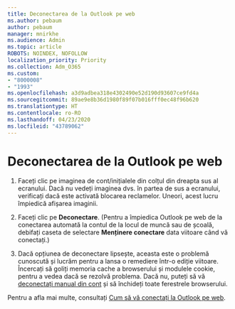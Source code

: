 ```yaml
---
title: Deconectarea de la Outlook pe web
ms.author: pebaum
author: pebaum
manager: mnirkhe
ms.audience: Admin
ms.topic: article
ROBOTS: NOINDEX, NOFOLLOW
localization_priority: Priority
ms.collection: Adm_O365
ms.custom:
- "8000008"
- "1993"
ms.openlocfilehash: a3d9adbea318e4302490e52d190d93607ce9fd4a
ms.sourcegitcommit: 89ae9e8b36d1980f89f07b016fff0ec48f96b620
ms.translationtype: HT
ms.contentlocale: ro-RO
ms.lasthandoff: 04/23/2020
ms.locfileid: "43789062"
---
```

# <a name="sign-out-of-outlook-on-the-web"></a>Deconectarea de la Outlook pe web

1. Faceți clic pe imaginea de cont/inițialele din colțul din dreapta sus al ecranului. Dacă nu vedeți imaginea dvs. în partea de sus a ecranului, verificați dacă este activată blocarea reclamelor. Uneori, acest lucru împiedică afișarea imaginii.

2. Faceți clic pe **Deconectare**. (Pentru a împiedica Outlook pe web de la conectarea automată la contul de la locul de muncă sau de școală, debifați caseta de selectare **Menținere conectare** data viitoare când vă conectați.)

3. Dacă opțiunea de deconectare lipsește, aceasta este o problemă cunoscută și lucrăm pentru a lansa o remediere într-o ediție viitoare.  Încercați să goliți memoria cache a browserului și modulele cookie, pentru a vedea dacă se rezolvă problema.  Dacă nu, puteți să vă [deconectați manual din cont](https://login.live.com/logout.srf) și să închideți toate ferestrele browserului.

Pentru a afla mai multe, consultați [Cum să vă conectați la Outlook pe web](https://support.office.com/article/how-to-sign-in-to-outlook-on-the-web-763fab4d-0138-4814-b450-37fc286bcb79).
